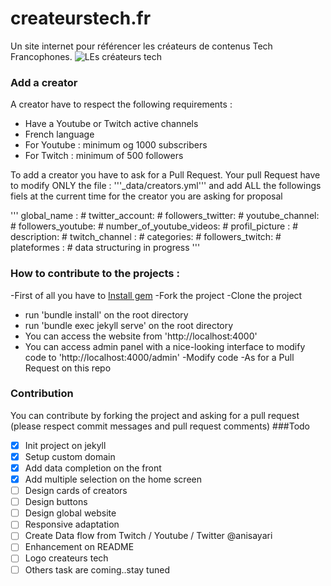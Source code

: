 # createurstech.fr
Un site internet pour référencer les créateurs de contenus Tech Francophones.
![LEs créateurs tech](https://github.com/anisayari/createurstech.fr/blob/main/logo_v0.jpg?raw=true)

### Add a creator
A creator have to respect the following requirements :
 - Have a Youtube or Twitch active channels
 - French language
 - For Youtube : minimum og 1000 subscribers
 - For Twitch : minimum of 500 followers
 
 To add a creator you have to ask for a Pull Request. Your pull Request have to modify ONLY the file : '''_data/creators.yml''' and add ALL the followings fiels at the current time for the creator you are asking for proposal

'''
global_name : #
twitter_account: #
followers_twitter: #
youtube_channel: #
followers_youtube: #
number_of_youtube_videos: #
profil_picture : #
description: #
twitch_channel : #
categories: #
followers_twitch: #
plateformes : #
data structuring in progress
'''

### How to contribute to the projects :

-First of all you have to [Install gem](https://jekyllrb.com/docs/installation/)
-Fork the project
-Clone the project
- run 'bundle install' on the root directory
- run 'bundle exec jekyll serve' on the root directory
- You can access the website from 'http://localhost:4000'
- You can access admin panel with a nice-looking interface to modify code to 'http://localhost:4000/admin'
-Modify code
-As for a Pull Request on this repo


### Contribution
You can contribute by forking the project and asking for a pull request (please respect commit messages and pull request comments)
###Todo
- [x] Init project on jekyll
- [x] Setup custom domain
- [x] Add data completion on the front
- [x] Add multiple selection on the home screen
- [ ] Design cards of creators
- [ ] Design buttons
- [ ] Design global website
- [ ] Responsive adaptation
- [ ] Create Data flow from Twitch  / Youtube / Twitter @anisayari
- [ ] Enhancement on README
- [ ] Logo createurs tech
- [ ] Others task are coming..stay tuned
